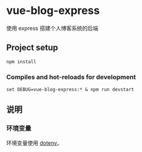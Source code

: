 # vue-blog-express

使用 express 搭建个人博客系统的后端

## Project setup

```
npm install
```

### Compiles and hot-reloads for development

```
set DEBUG=vue-blog-express:* & npm run devstart
```

## 说明

### 环境变量

环境变量使用 [dotenv](https://github.com/motdotla/dotenv)。
